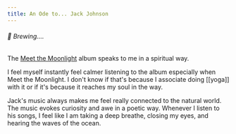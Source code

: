 ```yaml
---
title: An Ode to... Jack Johnson 
---
```


###### 💭  Brewing....

The [Meet the Moonlight](https://jackjohnsonmusic.com/meetthemoonlight) album speaks to me in a spiritual way. 

I feel myself instantly feel calmer listening to the album especially when Meet the Moonlight. I don't know if that's because I associate doing [[yoga]] with it or if it's because it reaches my soul in the way. 

Jack's music always makes me feel really connected to the natural world. The music evokes curiosity and awe in a poetic way. Whenever I listen to his songs, I feel like I am taking a deep breathe, closing my eyes, and hearing the waves of the ocean. 








